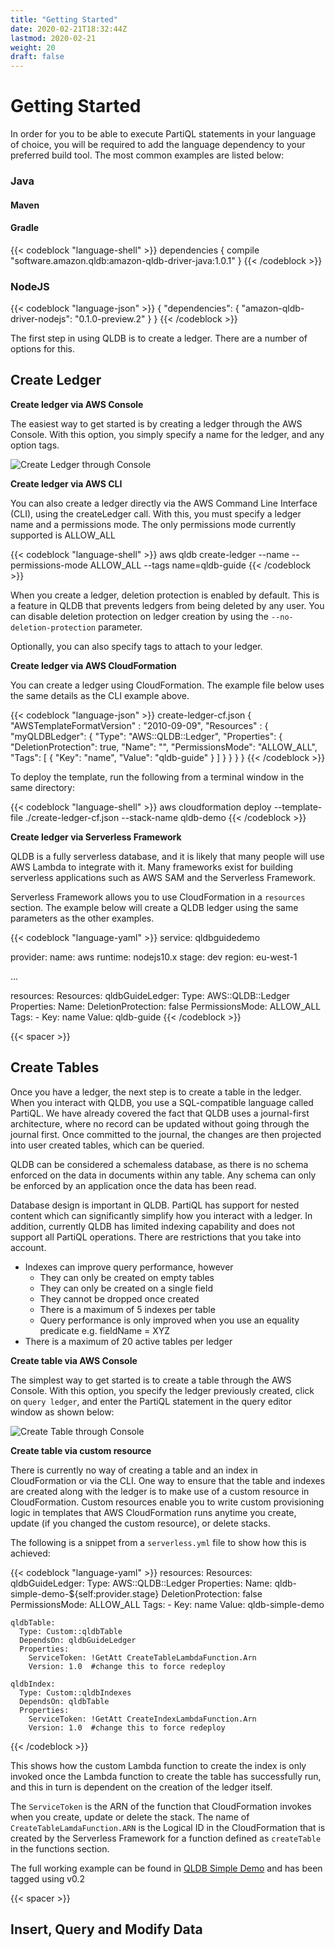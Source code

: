 ```yaml
---
title: "Getting Started"
date: 2020-02-21T18:32:44Z
lastmod: 2020-02-21
weight: 20
draft: false
---
```


# Getting Started

In order for you to be able to execute PartiQL statements in your language of choice, you will be required to add the
language dependency to your preferred build tool. The most common examples are listed below:

### Java

#### Maven

<script type="text/plain" class="language-markup">
<dependency>
    <groupId>software.amazon.qldb</groupId>
    <artifactId>amazon-qldb-driver-java</artifactId>
    <version>1.0.1</version>
</dependency>
</script>

#### Gradle

{{< codeblock "language-shell" >}}
dependencies {
    compile "software.amazon.qldb:amazon-qldb-driver-java:1.0.1"
}
{{< /codeblock  >}}

### NodeJS

{{< codeblock "language-json" >}}
{
  "dependencies": {
    "amazon-qldb-driver-nodejs": "0.1.0-preview.2"
   }
}
{{< /codeblock  >}}

The first step in using QLDB is to create a ledger. There are a number of options for this.

## Create Ledger

**Create ledger via AWS Console**

The easiest way to get started is by creating a ledger through the AWS Console. With this option, you simply specify a name for the ledger, and any option tags.

![Create Ledger through Console](/images/qldb-create-ledger-console.png)


**Create ledger via AWS CLI**

You can also create a ledger directly via the AWS Command Line Interface (CLI), using the createLedger call. With this, you must specify a ledger name and a permissions mode. The only permissions mode currently supported is ALLOW_ALL

{{< codeblock "language-shell" >}}
aws qldb create-ledger --name <ledger-name> --permissions-mode ALLOW_ALL --tags name=qldb-guide
{{< /codeblock  >}}

When you create a ledger, deletion protection is enabled by default. This is a feature in QLDB that prevents ledgers from being deleted by any user. You can disable deletion protection on ledger creation by using the `--no-deletion-protection` parameter.

Optionally, you can also specify tags to attach to your ledger.


**Create ledger via AWS CloudFormation**

You can create a ledger using CloudFormation. The example file below uses the same details as the CLI example above.

{{< codeblock "language-json" >}}
create-ledger-cf.json
{
  "AWSTemplateFormatVersion" : "2010-09-09",
  "Resources" : {
    "myQLDBLedger": {
      "Type": "AWS::QLDB::Ledger",
      "Properties": {
        "DeletionProtection": true,
        "Name": "<ledger-name>",
        "PermissionsMode": "ALLOW_ALL",
        "Tags": [
          {
            "Key": "name",
            "Value": "qldb-guide"
          }
        ]
      }
    }
  }
}
{{< /codeblock >}}

To deploy the template, run the following from a terminal window in the same directory:

{{< codeblock "language-shell" >}}
aws cloudformation deploy --template-file ./create-ledger-cf.json --stack-name qldb-demo 
{{< /codeblock  >}}

**Create ledger via Serverless Framework**

QLDB is a fully serverless database, and it is likely that many people will use AWS Lambda to integrate with it. Many frameworks exist for building serverless applications such as AWS SAM and the Serverless Framework.

Serverless Framework allows you to use CloudFormation in a `resources` section. The example below will create a QLDB ledger using the same parameters as the other examples.

{{< codeblock  "language-yaml" >}}
service: qldbguidedemo

provider:
  name: aws
  runtime: nodejs10.x
  stage: dev
  region: eu-west-1

...

resources:
  Resources:
    qldbGuideLedger:
      Type: AWS::QLDB::Ledger
      Properties:
        Name: <ledger-name>
        DeletionProtection: false
        PermissionsMode: ALLOW_ALL
        Tags:
          - 
            Key: name
            Value: qldb-guide
{{< /codeblock  >}}


{{< spacer >}}
## Create Tables

Once you have a ledger, the next step is to create a table in the ledger. When you interact with QLDB, you use a SQL-compatible language called PartiQL. We have already covered the fact that QLDB uses a journal-first architecture, where no record can be updated without going through the journal first. Once committed to the journal, the changes are then projected into user created tables, which can be queried.

QLDB can be considered a schemaless database, as there is no schema enforced on the data in documents within any table. Any schema can only be enforced by an application once the data has been read.

Database design is important in QLDB. PartiQL has support for nested content which can significantly simplify how you interact with a ledger. In addition, currently QLDB has limited indexing capability and does not support all PartiQL operations. There are restrictions that you take into account.

* Indexes can improve query performance, however
  * They can only be created on empty tables
  * They can only be created on a single field
  * They cannot be dropped once created
  * There is a maximum of 5 indexes per table
  * Query performance is only improved when you use an equality predicate e.g. fieldName = XYZ
* There is a maximum of 20 active tables per ledger


**Create table via AWS Console**

The simplest way to get started is to create a table through the AWS Console. With this option, you specify the ledger previously created, click on `query ledger`, and enter the PartiQL statement in the query editor window as shown below:

![Create Table through Console](/images/qldb-create-table-console.png)


**Create table via custom resource**

There is currently no way of creating a table and an index in CloudFormation or via the CLI. One way to ensure that the table and indexes are created along with the ledger is to make use of a custom resource in CloudFormation. Custom resources enable you to write custom provisioning logic in templates that AWS CloudFormation runs anytime you create, update (if you changed the custom resource), or delete stacks.

The following is a snippet from a `serverless.yml` file to show how this is achieved:

{{< codeblock  "language-yaml" >}}
resources:
  Resources:
    qldbGuideLedger:
      Type: AWS::QLDB::Ledger
      Properties:
        Name: qldb-simple-demo-${self:provider.stage}
        DeletionProtection: false
        PermissionsMode: ALLOW_ALL
        Tags:
          - 
            Key: name
            Value: qldb-simple-demo

    qldbTable:
      Type: Custom::qldbTable
      DependsOn: qldbGuideLedger
      Properties:
        ServiceToken: !GetAtt CreateTableLambdaFunction.Arn
        Version: 1.0  #change this to force redeploy

    qldbIndex:
      Type: Custom::qldbIndexes
      DependsOn: qldbTable
      Properties:
        ServiceToken: !GetAtt CreateIndexLambdaFunction.Arn
        Version: 1.0  #change this to force redeploy
{{< /codeblock >}}

This shows how the custom Lambda function to create the index is only invoked once the Lambda function to create the table has successfully run, and this in turn is dependent on the creation of the ledger itself.

The `ServiceToken` is the ARN of the function that CloudFormation invokes when you create, update or delete the stack. The name of `CreateTableLamdaFunction.ARN` is the Logical ID in the CloudFormation that is created by the Serverless Framework for a function defined as `createTable` in the functions section.

The full working example can be found in [QLDB Simple Demo](https://github.com/mlewis7127/qldb-simple-demo) and has been tagged using v0.2

{{< spacer >}}
## Insert, Query and Modify Data




